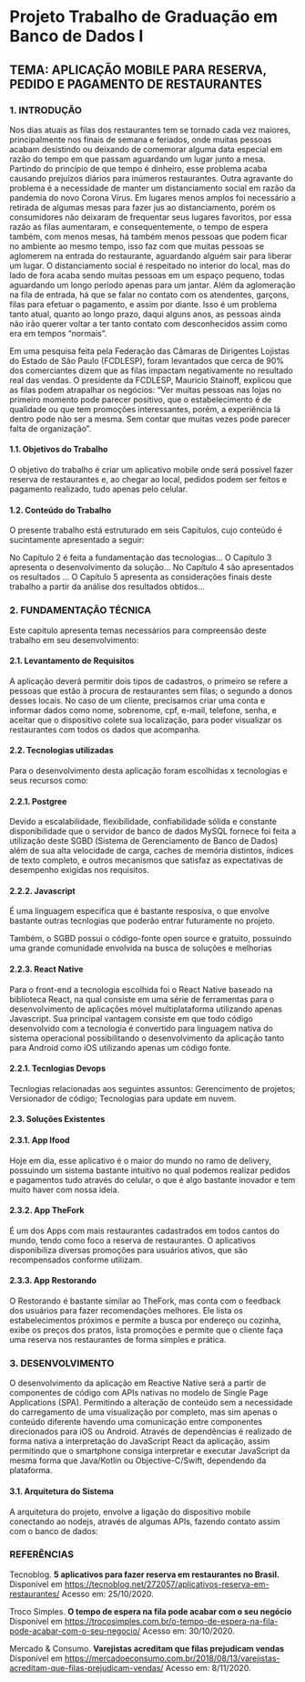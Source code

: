# Projeto Trabalho de Graduação em Banco de Dados I

## TEMA: APLICAÇÃO MOBILE PARA RESERVA, PEDIDO E PAGAMENTO DE RESTAURANTES

### 1. INTRODUÇÃO
Nos dias atuais as filas dos restaurantes tem se tornado cada vez maiores, principalmente nos finais de semana e feriados, onde muitas pessoas acabam desistindo ou deixando de comemorar alguma data especial em razão do tempo em que passam aguardando um lugar junto a mesa. Partindo do princípio de que tempo é dinheiro, esse problema acaba causando prejuízos diários para inúmeros restaurantes.
Outra agravante do problema é a necessidade de manter um distanciamento social em razão da pandemia do novo Corona Vírus. Em lugares menos amplos foi necessário a retirada de algumas mesas para fazer jus ao distanciamento, porém os consumidores não deixaram de frequentar seus lugares favoritos, por essa razão as filas aumentaram, e consequentemente, o tempo de espera também, com menos mesas, há também menos pessoas que podem ficar no ambiente ao mesmo tempo, isso faz com que muitas pessoas se aglomerem na entrada do restaurante, aguardando alguém sair para liberar um lugar. O distanciamento social é respeitado no interior do local, mas do lado de fora acaba sendo muitas pessoas em um espaço pequeno, todas aguardando um longo período apenas para um jantar.
Além da aglomeração na fila de entrada, há que se falar no contato com os atendentes, garçons, filas para efetuar o pagamento, e assim por diante. Isso é um problema tanto atual, quanto ao longo prazo, daqui alguns anos, as pessoas ainda não irão querer voltar a ter tanto contato com desconhecidos assim como era em tempos “normais”.

Em uma pesquisa feita pela Federação das Câmaras de Dirigentes Lojistas do Estado de São Paulo (FCDLESP), foram levantados que cerca de 90% dos comerciantes dizem que as filas impactam negativamente no resultado real das vendas. O presidente da FCDLESP, Mauricio Stainoff, explicou que as filas podem atrapalhar os negócios: “Ver muitas pessoas nas lojas no primeiro momento pode parecer positivo, que o estabelecimento é de qualidade ou que tem promoções interessantes, porém, a experiência lá dentro pode não ser a mesma. Sem contar que muitas vezes pode parecer falta de organização”. 

#### 1.1. Objetivos do Trabalho 
O objetivo do trabalho é criar um aplicativo mobile onde será possível fazer reserva de restaurantes e, ao chegar ao local, pedidos podem ser feitos e pagamento realizado, tudo apenas pelo celular. 

#### 1.2. Conteúdo do Trabalho
O presente trabalho está estruturado em seis Capítulos, cujo conteúdo é sucintamente apresentado a seguir:

No Capítulo 2 é feita a fundamentação das tecnologias...
O Capítulo 3 apresenta o desenvolvimento da solução...
No Capítulo 4 são apresentados os resultados ...
O Capítulo 5 apresenta as considerações finais deste trabalho a partir da análise dos resultados obtidos...

### 2.	FUNDAMENTAÇÃO TÉCNICA
Este capítulo apresenta temas necessários para compreensão deste trabalho em seu desenvolvimento: 

#### 2.1. Levantamento de Requisitos
A aplicação deverá permitir dois tipos de cadastros, o primeiro se refere a pessoas que estão à procura de restaurantes sem filas; o segundo a donos desses locais.
No caso de um cliente, precisamos criar uma conta e informar dados como nome, sobrenome, cpf, e-mail, telefone, senha, e aceitar que o dispositivo colete sua localização, para poder visualizar os restaurantes com todos os dados que acompanha. 

#### 2.2.	Tecnologias utilizadas
Para o desenvolvimento desta aplicação foram escolhidas x tecnologias e seus recursos como:

#### 2.2.1.	Postgree
Devido a escalabilidade, flexibilidade, confiabilidade sólida e constante disponibilidade que o servidor de banco de dados MySQL fornece foi feita a utilização deste SGBD (Sistema de Gerenciamento de Banco de Dados) além de sua alta velocidade de carga, caches de memória distintos, índices de texto completo, e outros mecanismos que satisfaz as expectativas de desempenho exigidas nos requisitos.

#### 2.2.2.	Javascript
É uma linguagem especifica que é bastante resposiva, o que envolve bastante outras tecnlogias que poderão entrar futuramente no projeto.

Também, o SGBD possui o código-fonte open source e gratuito, possuindo uma grande comunidade envolvida na busca de soluções e melhorias

#### 2.2.3. React Native
Para o front-end a tecnologia escolhida foi o React Native baseado na biblioteca React, na qual consiste em uma série de ferramentas para o desenvolvimento de aplicações móvel multiplataforma utilizando apenas Javascript. Sua principal vantagem consiste em que todo código desenvolvido com a tecnologia é convertido para linguagem nativa do sistema operacional possibilitando o desenvolvimento da aplicação tanto para Android como iOS utilizando apenas um código fonte.

#### 2.2.1.	Tecnlogias Devops
Tecnlogias relacionadas aos seguintes assuntos:
Gerencimento de projetos;
Versionador de código;
Tecnologias para update em nuvem.

#### 2.3.	Soluções Existentes

#### 2.3.1.	App Ifood
Hoje em dia, esse aplicativo é o maior do mundo no ramo de delivery, possuindo um sistema bastante intuitivo no qual podemos realizar pedidos e pagamentos tudo através do celular, o que é algo bastante inovador e tem muito haver com nossa ideia.

#### 2.3.2.	App TheFork
É um dos Apps com mais restaurantes cadastrados em todos cantos do mundo, tendo como foco a reserva de restaurantes. O aplicativos disponibiliza diversas promoções para usuários ativos, que são recompensados conforme utilizam.

#### 2.3.3.	App Restorando
O Restorando é bastante similar ao TheFork, mas conta com o feedback dos usuários para fazer recomendações melhores. Ele lista os estabelecimentos próximos e permite a busca por endereço ou cozinha, exibe os preços dos pratos, lista promoções e permite que o cliente faça uma reserva nos restaurantes de forma simples e prática.

### 3. DESENVOLVIMENTO

O desenvolvimento da aplicação em Reactive Native será a partir de componentes de código com APIs nativas no modelo de Single Page Applications (SPA). Permitindo a alteração de conteúdo sem a necessidade do carregamento de uma visualização por completo, mas sim apenas o conteúdo diferente havendo uma comunicação entre componentes direcionados para iOS ou Android. Através de dependências é realizado de forma nativa a interpretação do JavaScript React da aplicação, assim permitindo que o smartphone consiga interpretar e executar JavaScript da mesma forma que Java/Kotlin ou Objective-C/Swift, dependendo da plataforma.

#### 3.1. Arquitetura do Sistema

A arquitetura do projeto, envolve a ligação do dispositivo mobile conectando ao nodejs, através de algumas APIs, fazendo contato assim com o banco de dados:

### REFERÊNCIAS


Tecnoblog. <b>5 aplicativos para fazer reserva em restaurantes no Brasil.</b> Disponível em https://tecnoblog.net/272057/aplicativos-reserva-em-restaurantes/ Acesso em: 25/10/2020.

Troco Simples. <b>O tempo de espera na fila pode acabar com o seu negócio</b> Disponível em https://trocosimples.com.br/o-tempo-de-espera-na-fila-pode-acabar-com-o-seu-negocio/ Acesso em: 30/10/2020.

Mercado & Consumo. <b>Varejistas acreditam que filas prejudicam vendas</b> Disponível em https://mercadoeconsumo.com.br/2018/08/13/varejistas-acreditam-que-filas-prejudicam-vendas/ Acesso em: 8/11/2020.
